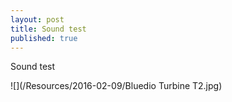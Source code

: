 ```yaml
---
layout: post
title: Sound test
published: true
---
```

Sound test

![](/Resources/2016-02-09/Bluedio Turbine T2.jpg)

<html>
<head>

</head>
<body>
    <script type="text/javascript" src="/player/js/mootools-cnet-debug.js"></script> 
    <script type="text/javascript" src="/player/js/mootools-1.2.4-core.js "></script>
    <script type="text/javascript" src="/player/js/IdleTimer.js"></script>
    <script type="text/javascript" src="/player/js/AudioCheck-nc.js"></script>
    <script type="text/javascript" src="/player/js/mtAudioPlayer-nc.js"></script>
    <script type="text/javascript" src="/player/js/mtAudioPlayerUI-nc.js"></script>
    <script type="text/javascript" src="/player/js/mtAudioPlaylist-nc.js"></script>
    <style type="text/css" media="screen">
        #mooTunes{
            margin:0 auto 100px;
            width:300px;
        }
    </style>
    <link rel="stylesheet" href="/player/css/mooTunes/mooTunes-nc.css" type="text/css" media="screen" title="mtAudio Player Style Sheet" charset="utf-8" />
    <script type="text/javascript" charset="utf-8">
        var mooTunes, playlist, mtPlayer, tinyToggle, tinyToggleTimer;

        tinyToggle = function(){
            this.name.fade("toggle");
            this.artist.fade("toggle");
        }
        
        

        window.addEvent("domready", function(){
            if(! new AudioCheck().check()){
                document.body.adopt(new Element("p", { html : "Your browser does not support HTML5 audio"}));
                return;
            }
            
           playlist = [ {artist : "레브(Reve)", mp3:"/Resources/2016-02-10/바람의 꽃이 되어서.mp3",}
                        ];
     

            
           playlist = new mtAudioPlaylist( { tracks : playlist, parent : $("mooTunes") });
           $(playlist).store("shrink", new Fx.Tween($(playlist), { onComplete: function(){ dbug.log("complete"); $(playlist).setStyle("display", "none"); } } ));
           
           mtPlayer = new mtAudioPlayer({ auto : true, volume : 10, tracks : playlist })
                playlist.setPlayer(mtPlayer);
          
           mooTunes = new mtAudioPlayerUI( mtPlayer, { player : mtPlayer, parent : $('mooTunes'), noShrinker : $('mooTunes'), shrinkable : true, 
                                            onShrink : function(){ 
                                                    $(playlist).retrieve("shrink").start("opacity",0);
                                                    mooTunes.readoutElems.artist.fade("hide");
                                                    tinyToggleTimer = tinyToggle.periodical(2500, mooTunes.readoutElems);
                                            }, 
                                            onGrow : function(){ 
                                                $(playlist).fade("in").setStyle("display", ""); 
                                                tinyToggleTimer = $clear(tinyToggleTimer); 
                                                 mooTunes.readoutElems.name.fade("show");
                                                 mooTunes.readoutElems.artist.fade("show");
                                            } 
                                            }).inject();
           playlist.inject();

        });
    </script>
</body>
</html>